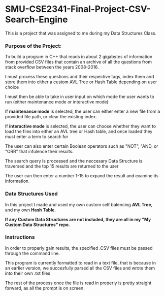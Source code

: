 # SMU-CSE2341-Final-Project-CSV-Search-Engine
This is a project that was assigned to me during my Data Structures Class.


<b><h3>Purpose of the Project:</h3></b>

To build a program in C++ that reads in about 2 gigabytes of information from provided CSV files that contain an archive of all the questions from stack overflow between the years 2008-2016.

I must process these questions and their respective tags, index them and store them into either a custom AVL Tree or Hash Table depending on user choice

I must then be able to take in user input on which mode the user wants to run (either maintenance mode or interactive mode)

If <b>maintenance mode</b> is selected, the user can either enter a new file from a provided file path, or clear the existing index.

If  <b>interactive mode</b> is selected, the user can choose whether they want to load the files into either an AVL tree or Hash table, and once loaded they must enter a term to search for

The user can also enter certain Boolean operators such as "NOT", "AND, or "ORR" that infulence their results.

The search query is processed and the neccesary Data Structure is traversed and the top 15 results are returned to the user

The user can then enter a number 1-15 to expand the result and examine its information.

<b><h3>Data Structures Used</h3></b>

In this project I made and used my own custom self balencing <b>AVL Tree</b>, and my own <b>Hash Table</b>.

<b>If any Custom Data Structures are not included, they are all in my "My Custom Data Structures" repo.</b>


<b><h3>Instructions</h3></b>

In order to properly gain results, the specified .CSV files must be passed through the command line.

This program is currently formatted to read in a text file, that is because in an earlier version, we succesfully parsed all the CSV files and wrote them into their own .txt files

The rest of the process once the file is read in properly is pretty straight forward, as all the prompt is on screen.
